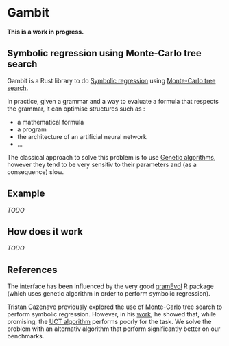 # Gambit

**This is a work in progress.**

## Symbolic regression using Monte-Carlo tree search

Gambit is a Rust library to do [Symbolic regression](https://en.wikipedia.org/wiki/Symbolic_regression) using [Monte-Carlo tree search](http://mcts.ai/about/).

In practice, given a grammar and a way to evaluate a formula that respects the grammar, it can optimise structures such as :

- a mathematical formula
- a program
- the architecture of an artificial neural network
- ...

The classical approach to solve this problem is to use [Genetic algorithms](https://en.wikipedia.org/wiki/Genetic_algorithm), however they tend to be very sensitiv to their parameters and (as a consequence) slow.

## Example

*TODO*

## How does it work

*TODO*

## References

The interface has been influenced by the very good [gramEvol](https://github.com/fnoorian/gramEvol) R package (which uses genetic algorithm in order to perform symbolic regression).

Tristan Cazenave previously explored the use of Monte-Carlo tree search to perform symbolic regression.
However, in his [work](https://www.lamsade.dauphine.fr/~cazenave/papers/MCExpression.pdf), he showed that, while promising, the [UCT algorithm](http://mcts.ai/about/) performs poorly for the task.
We solve the problem with an alternativ algorithm that perform significantly better on our benchmarks.

